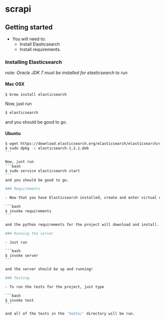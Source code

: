 scrapi
======

## Getting started

- You will need to:
    - Install Elasticsearch
    - Install requirements.

### Installing Elasticsearch
_note: Oracle JDK 7 must be installed for elasticsearch to run_

#### Mac OSX

```bash
$ brew install elasticsearch
```

Now, just run 
```bash
$ elasticsearch
```
and you should be good to go.

#### Ubuntu 

````bash
$ wget https://download.elasticsearch.org/elasticsearch/elasticsearch/elasticsearch-1.2.1.deb 
$ sudo dpkg -i elasticsearch-1.2.1.deb
```

Now, just run 
```bash
$ sudo service elasticsearch start
```
and you should be good to go.

### Requirements

- Now that you have Elasticsearch installed, create and enter virtual environment for scrapi, and go to the top level project directory. From there, run 

```bash
$ invoke requirements
```

and the python requirements for the project will download and install. 

### Running the server

- Just run 

```bash
$ invoke server
```

and the server should be up and running!

### Testing

- To run the tests for the project, just type

```bash 
$ invoke test
```

and all of the tests in the 'tests/' directory will be run. 

